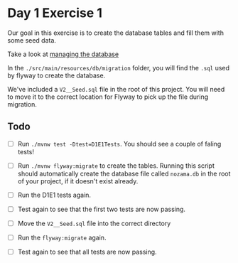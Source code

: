 # Day 1 Exercise 1

Our goal in this exercise is to create the database tables and fill them with some seed data.

Take a look at
[managing the database](https://tech-docs.corndel.com/jdbc/managing-the-database)


In the `./src/main/resources/db/migration` folder, you will find the `.sql` used by flyway to create the database.

We've included a `V2__Seed.sql` file in the root of this project. You will need to move it to the correct location for Flyway to pick up the file during migration.

## Todo

- [ ] Run `./mvnw test -Dtest=D1E1Tests`. You should see a couple of faling tests!

- [ ] Run `./mvnw flyway:migrate` to create the tables. Running this script should automatically create the database file called `nozama.db` in the root of your project, if it doesn't exist already.

- [ ] Run the D1E1 tests again. 

- [ ] Test again to see that the first two tests are now passing.

- [ ] Move the `V2__Seed.sql` file into the correct directory

- [ ] Run the `flyway:migrate` again.

- [ ] Test again to see that all tests are now passing.
